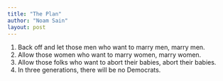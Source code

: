 ```yaml
---
title: "The Plan"
author: "Noam Sain"
layout: post
---
```


1. Back off and let those men who want to marry men, marry men.
2. Allow those women who want to marry women, marry women.
3. Allow those folks who want to abort their babies, abort their babies.
4. In three generations, there will be no Democrats.
